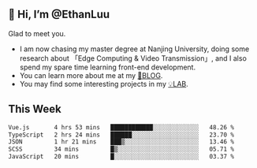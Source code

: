## 👋 Hi, I’m @EthanLuu

Glad to meet you.

- I am now chasing my master degree at Nanjing University, doing some research about 「Edge Computing & Video Transmission」, and I also spend my spare time learning front-end development.
- You can learn more about me at my [📝BLOG](https://blog.ethanloo.cn).
- You may find some interesting projects in my [💡LAB](https://lab.ethanloo.cn).

## This Week
<!--START_SECTION:waka-->

```txt
Vue.js       4 hrs 53 mins   ████████████░░░░░░░░░░░░░   48.26 %
TypeScript   2 hrs 24 mins   ██████░░░░░░░░░░░░░░░░░░░   23.70 %
JSON         1 hr 21 mins    ███▒░░░░░░░░░░░░░░░░░░░░░   13.46 %
SCSS         34 mins         █▒░░░░░░░░░░░░░░░░░░░░░░░   05.71 %
JavaScript   20 mins         █░░░░░░░░░░░░░░░░░░░░░░░░   03.37 %
```

<!--END_SECTION:waka-->

